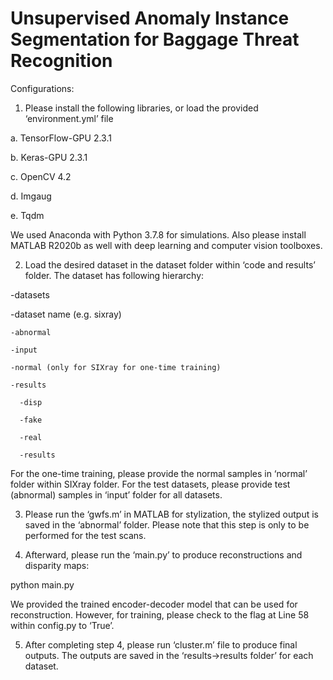 # Unsupervised Anomaly Instance Segmentation for Baggage Threat Recognition

Configurations:
1) Please install the following libraries, or load the provided ‘environment.yml’ file

  a. TensorFlow-GPU 2.3.1
  
  b. Keras-GPU 2.3.1
  
  c. OpenCV 4.2
  
  d. Imgaug
  
  e. Tqdm
  
We used Anaconda with Python 3.7.8 for simulations. Also please install MATLAB R2020b as well
with deep learning and computer vision toolboxes.

2) Load the desired dataset in the dataset folder within ‘code and results’ folder. The dataset has
following hierarchy:

-datasets

  -dataset name (e.g. sixray)
  
    -abnormal
    
    -input
    
    -normal (only for SIXray for one-time training)
    
    -results
    
      -disp
      
      -fake
      
      -real
      
      -results

For the one-time training, please provide the normal samples in ‘normal’ folder within SIXray
folder.
For the test datasets, please provide test (abnormal) samples in ‘input’ folder for all datasets.

3) Please run the ‘gwfs.m’ in MATLAB for stylization, the stylized output is saved in the ‘abnormal’
folder. Please note that this step is only to be performed for the test scans.

4) Afterward, please run the ‘main.py’ to produce reconstructions and disparity maps:

python main.py

We provided the trained encoder-decoder model that can be used for reconstruction. However,
for training, please check to the flag at Line 58 within config.py to ‘True’.

5) After completing step 4, please run ‘cluster.m’ file to produce final outputs. The outputs are
saved in the ‘results->results folder’ for each dataset.

